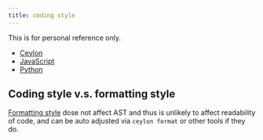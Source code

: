 ```yaml
---
title: coding style
---
```


This is for personal reference only.

- [Ceylon](/ceylon/)
- [JavaScript](/javascript/)
- [Python](/python/)

Coding style v.s. formatting style
----------------------------------

[Formatting style](/formatting/) dose not affect AST and thus is unlikely to affect readability
of code, and can be auto adjusted via `ceylon format` or other tools if they
do.

